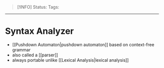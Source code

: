 > [!INFO]
> Status:
> Tags: 

----
# Syntax Analyzer
- [[Pushdown Automaton|pushdown automaton]] based on context-free grammar
- also called a [[parser]]
- always portable unlike [[Lexical Analysis|lexical analysis]]